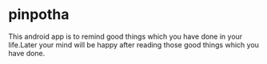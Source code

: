 # pinpotha
This android app is to remind good things which you have done in your life.Later your mind will be happy after reading those good things which you have done.
